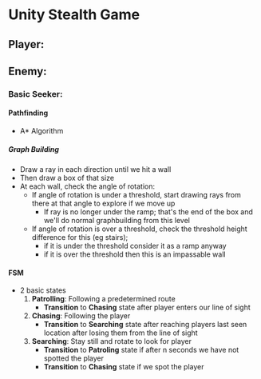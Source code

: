 # Unity Stealth Game

## Player:

## Enemy:

### Basic Seeker:

#### Pathfinding
* A* Algorithm

##### Graph Building
* Draw a ray in each direction until we hit a wall
* Then draw a box of that size
* At each wall, check the angle of rotation:
    * If angle of rotation is under a threshold, start drawing rays from there at that angle to explore if we move up
        * If ray is no longer under the ramp; that's the end of the box and we'll do normal graphbuilding from this level
    * If angle of rotation is over a threshold, check the threshold height difference for this (eg stairs); 
        * if it is under the threshold consider it as a ramp anyway
        * if it is over the threshold then this is an impassable wall

#### FSM

* 2 basic states
    1. **Patrolling**: Following a predetermined route
        * **Transition** to **Chasing** state after player enters our line of sight
    2. **Chasing**: Following the player
        * **Transition** to **Searching** state after reaching players last seen location after losing them from the line of sight
    3. **Searching**: Stay still and rotate to look for player
        * **Transition** to **Patroling** state if after n seconds we have not spotted the player
        * **Transition** to **Chasing** state if we spot the player